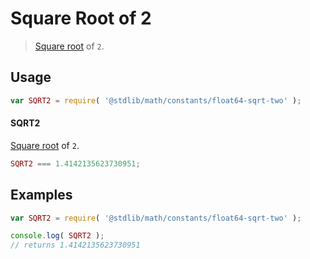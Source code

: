 Square Root of 2
===

> [Square root][sqrt] of `2`.

<!-- <usage> -->
## Usage

``` javascript
var SQRT2 = require( '@stdlib/math/constants/float64-sqrt-two' );
```

#### SQRT2

[Square root][sqrt] of `2`.

``` javascript
SQRT2 === 1.4142135623730951;
```

<!-- </usage> -->

<!-- <examples> -->
## Examples

``` javascript
var SQRT2 = require( '@stdlib/math/constants/float64-sqrt-two' );

console.log( SQRT2 );
// returns 1.4142135623730951
```

<!-- </examples> -->

<!-- <links> -->
<!-- FIXME -->
[sqrt]: https://github.com/math-io/sqrt
<!-- </links> -->
